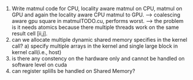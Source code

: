 1) Write matmul code for CPU, locality aware matmul on CPU, matmul on GPU and again the locality aware CPU matmul to GPU.
--> coalescing aware gpu square in matmulTODO.cu, performs worst.
--> the problem is it needs atomics because there multiple threads work on the same result cell [ii,j].
2) can we allocate multiple dynamic shared memory specifies in the kernel call?
    a) specify multiple arrays in the kernel and single large block in kernel call(i.e., host)
3) is there any constency on the hardware only and cannot be handled on software level on cuda
4) can register splills be handled on Shared Memory?